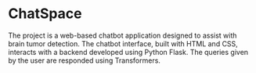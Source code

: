# ChatSpace

The project is a web-based chatbot application designed to assist with brain tumor detection. The chatbot interface, built with HTML and CSS, interacts with a backend developed using Python Flask. The queries given by the user are responded using Transformers.
